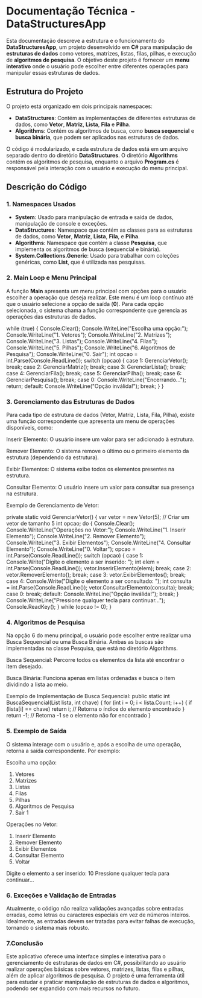 # Documentação Técnica - DataStructuresApp

Esta documentação descreve a estrutura e o funcionamento do **DataStructuresApp**, um projeto desenvolvido em **C#** para manipulação de **estruturas de dados** como vetores, matrizes, listas, filas, pilhas, e execução de **algoritmos de pesquisa**. O objetivo deste projeto é fornecer um **menu interativo** onde o usuário pode escolher entre diferentes operações para manipular essas estruturas de dados.

## Estrutura do Projeto

O projeto está organizado em dois principais namespaces:

- **DataStructures**: Contém as implementações de diferentes estruturas de dados, como **Vetor**, **Matriz**, **Lista**, **Fila** e **Pilha**.
- **Algorithms**: Contém os algoritmos de busca, como **busca sequencial** e **busca binária**, que podem ser aplicados nas estruturas de dados.

O código é modularizado, e cada estrutura de dados está em um arquivo separado dentro do diretório **DataStructures**. O diretório **Algorithms** contém os algoritmos de pesquisa, enquanto o arquivo **Program.cs** é responsável pela interação com o usuário e execução do menu principal.

## Descrição do Código

### 1. Namespaces Usados

- **System**: Usado para manipulação de entrada e saída de dados, manipulação de console e exceções.
- **DataStructures**: Namespace que contém as classes para as estruturas de dados, como **Vetor**, **Matriz**, **Lista**, **Fila**, e **Pilha**.
- **Algorithms**: Namespace que contém a classe **Pesquisa**, que implementa os algoritmos de busca (sequencial e binária).
- **System.Collections.Generic**: Usado para trabalhar com coleções genéricas, como **List<T>**, que é utilizada nas pesquisas.

### 2. Main Loop e Menu Principal

A função **Main** apresenta um menu principal com opções para o usuário escolher a operação que deseja realizar. Este menu é um loop contínuo até que o usuário selecione a opção de saída (**0**). Para cada opção selecionada, o sistema chama a função correspondente que gerencia as operações das estruturas de dados.


while (true)
{
    Console.Clear();
    Console.WriteLine("Escolha uma opção:");
    Console.WriteLine("1. Vetores");
    Console.WriteLine("2. Matrizes");
    Console.WriteLine("3. Listas");
    Console.WriteLine("4. Filas");
    Console.WriteLine("5. Pilhas");
    Console.WriteLine("6. Algoritmos de Pesquisa");
    Console.WriteLine("0. Sair");
    int opcao = int.Parse(Console.ReadLine());
    switch (opcao)
    {
        case 1:
            GerenciarVetor();
            break;
        case 2:
            GerenciarMatriz();
            break;
        case 3:
            GerenciarLista();
            break;
        case 4:
            GerenciarFila();
            break;
        case 5:
            GerenciarPilha();
            break;
        case 6:
            GerenciarPesquisa();
            break;
        case 0:
            Console.WriteLine("Encerrando...");
            return;
        default:
            Console.WriteLine("Opção inválida!");
            break;
    }
}


### 3. Gerenciamento das Estruturas de Dados
Para cada tipo de estrutura de dados (Vetor, Matriz, Lista, Fila, Pilha), existe uma função correspondente que apresenta um menu de operações disponíveis, como:

Inserir Elemento: O usuário insere um valor para ser adicionado à estrutura.

Remover Elemento: O sistema remove o último ou o primeiro elemento da estrutura (dependendo da estrutura).

Exibir Elementos: O sistema exibe todos os elementos presentes na estrutura.

Consultar Elemento: O usuário insere um valor para consultar sua presença na estrutura.

Exemplo de Gerenciamento de Vetor:

private static void GerenciarVetor()
{
    var vetor = new Vetor(5); // Criar um vetor de tamanho 5
    int opcao;
    do
    {
        Console.Clear();
        Console.WriteLine("Operações no Vetor:");
        Console.WriteLine("1. Inserir Elemento");
        Console.WriteLine("2. Remover Elemento");
        Console.WriteLine("3. Exibir Elementos");
        Console.WriteLine("4. Consultar Elemento");
        Console.WriteLine("0. Voltar");
        opcao = int.Parse(Console.ReadLine());
        switch (opcao)
        {
            case 1:
                Console.Write("Digite o elemento a ser inserido: ");
                int elem = int.Parse(Console.ReadLine());
                vetor.InserirElemento(elem);
                break;
            case 2:
                vetor.RemoverElemento();
                break;
            case 3:
                vetor.ExibirElementos();
                break;
            case 4:
                Console.Write("Digite o elemento a ser consultado: ");
                int consulta = int.Parse(Console.ReadLine());
                vetor.ConsultarElemento(consulta);
                break;
            case 0:
                break;
            default:
                Console.WriteLine("Opção inválida!");
                break;
        }
        Console.WriteLine("Pressione qualquer tecla para continuar...");
        Console.ReadKey();
    } while (opcao != 0);
}

###  4. Algoritmos de Pesquisa
Na opção 6 do menu principal, o usuário pode escolher entre realizar uma Busca Sequencial ou uma Busca Binária. Ambas as buscas são implementadas na classe Pesquisa, que está no diretório Algorithms.

Busca Sequencial: Percorre todos os elementos da lista até encontrar o item desejado.

Busca Binária: Funciona apenas em listas ordenadas e busca o item dividindo a lista ao meio.

Exemplo de Implementação de Busca Sequencial:
public static int BuscaSequencial(List<int> lista, int chave)
{
    for (int i = 0; i < lista.Count; i++)
    {
        if (lista[i] == chave)
            return i; // Retorna o índice do elemento encontrado
    }
    return -1; // Retorna -1 se o elemento não for encontrado
}

### 5. Exemplo de Saída
O sistema interage com o usuário e, após a escolha de uma operação, retorna a saída correspondente. Por exemplo:

Escolha uma opção:
1. Vetores
2. Matrizes
3. Listas
4. Filas
5. Pilhas
6. Algoritmos de Pesquisa
0. Sair
1

Operações no Vetor:
1. Inserir Elemento
2. Remover Elemento
3. Exibir Elementos
4. Consultar Elemento
0. Voltar
   
Digite o elemento a ser inserido: 10
Pressione qualquer tecla para continuar...

### 6. Exceções e Validação de Entradas
Atualmente, o código não realiza validações avançadas sobre entradas erradas, como letras ou caracteres especiais em vez de números inteiros. Idealmente, as entradas devem ser tratadas para evitar falhas de execução, tornando o sistema mais robusto.

###  7.Conclusão
Este aplicativo oferece uma interface simples e interativa para o gerenciamento de estruturas de dados em C#, possibilitando ao usuário realizar operações básicas sobre vetores, matrizes, listas, filas e pilhas, além de aplicar algoritmos de pesquisa.
O projeto é uma ferramenta útil para estudar e praticar manipulação de estruturas de dados e algoritmos, podendo ser expandido com mais recursos no futuro.
